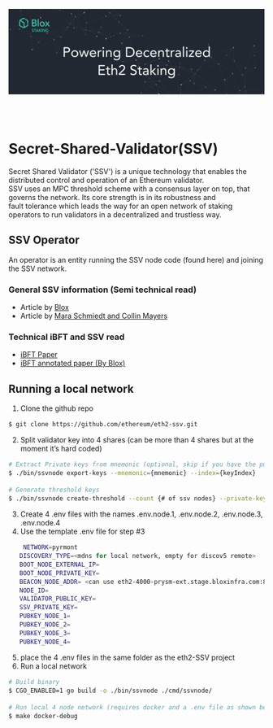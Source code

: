 [<img src="./internals/img/bloxstaking_header_image.png" >](https://www.bloxstaking.com/)

<br>
<br>

# Secret-Shared-Validator(SSV)
Secret Shared Validator ('SSV') is a unique technology that enables the distributed control and operation of an Ethereum validator.\
SSV uses an MPC threshold scheme with a consensus layer on top, that governs the network. Its core strength is in its robustness and\
fault tolerance which leads the way for an open network of staking operators to run validators in a decentralized and trustless way. 

## SSV Operator
An operator is an entity running the SSV node code (found here) and joining the SSV network.

### General SSV information (Semi technical read)
* Article by [Blox](https://medium.com/bloxstaking/an-introduction-to-secret-shared-validators-ssv-for-ethereum-2-0-faf49efcabee)
* Article by [Mara Schmiedt and Collin Mayers](https://medium.com/coinmonks/eth2-secret-shared-validators-85824df8cbc0)

### Technical iBFT and SSV read
* [iBFT Paper](https://arxiv.org/pdf/2002.03613.pdf)
* [iBFT annotated paper (By Blox)](https://docs.google.com/document/d/1aIJVw92k4I3p5SM3Qarp0AvxJo70ZdM0s5a1arKgVGg/edit?usp=sharing)

## Running a local network
1. Clone the github repo
```bash
$ git clone https://github.com/ethereum/eth2-ssv.git
```
2. Split validator key into 4 shares (can be more than 4 shares but at the moment it’s hard coded)
```bash
# Extract Private keys from mnemonic (optional, skip if you have the public/private keys ) 
$ ./bin/ssvnode export-keys --mnemonic={mnemonic} --index={keyIndex}

# Generate threshold keys
$ ./bin/ssvnode create-threshold --count {# of ssv nodes} --private-key {privateKey}
```
3. Create 4 .env files with the names .env.node.1, .env.node.2, .env.node.3, .env.node.4
4. Use the template .env file for step #3
```bash
    NETWORK=pyrmont
   DISCOVERY_TYPE=<mdns for local network, empty for discov5 remote>
   BOOT_NODE_EXTERNAL_IP=
   BOOT_NODE_PRIVATE_KEY=
   BEACON_NODE_ADDR= <can use eth2-4000-prysm-ext.stage.bloxinfra.com:80>
   NODE_ID=
   VALIDATOR_PUBLIC_KEY=
   SSV_PRIVATE_KEY=
   PUBKEY_NODE_1=
   PUBKEY_NODE_2=
   PUBKEY_NODE_3=
   PUBKEY_NODE_4=
```
5. place the 4 .env files in the same folder as the eth2-SSV project
6. Run a local network
```bash
# Build binary
$ CGO_ENABLED=1 go build -o ./bin/ssvnode ./cmd/ssvnode/

# Run local 4 node network (requires docker and a .env file as shown below)
$ make docker-debug 
```
